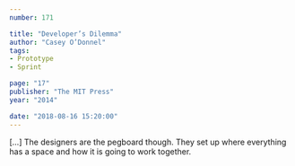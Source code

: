 ```yaml
---
number: 171

title: "Developer’s Dilemma"
author: "Casey O’Donnel"
tags:
- Prototype
- Sprint

page: "17"
publisher: "The MIT Press"
year: "2014"

date: "2018-08-16 15:20:00"
---
```


[…] The designers are the pegboard though. They set up where everything has a space and how it is going to work together.

